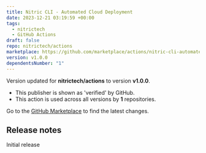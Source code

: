 ```yaml
---
title: Nitric CLI - Automated Cloud Deployment
date: 2023-12-21 03:19:59 +00:00
tags:
  - nitrictech
  - GitHub Actions
draft: false
repo: nitrictech/actions
marketplace: https://github.com/marketplace/actions/nitric-cli-automated-cloud-deployment
version: v1.0.0
dependentsNumber: "1"
---
```



Version updated for **nitrictech/actions** to version **v1.0.0**.
- This publisher is shown as 'verified' by GitHub.
- This action is used across all versions by **1** repositories.

Go to the [GitHub Marketplace](https://github.com/marketplace/actions/nitric-cli-automated-cloud-deployment) to find the latest changes.

## Release notes

Initial release
